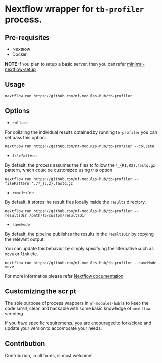 # Nextflow wrapper for `tb-profiler` process.

## Pre-requisites

- Nextflow
- Docker 

**NOTE** If you plan to setup a basic server, then you can refer [minimal-nextflow-setup](https://github.com/nextflow-hub/minimal-nextflow-setup)

## Usage

```
nextflow run https://github.com/nf-modules-hub/tb-profiler
```

## Options


- `collate`

For collating the individual results obtained by running `tb-profiler` you can set pass this option.

```
nextflow run https://github.com/nf-modules-hub/tb-profiler --collate
```

- `filePattern`

By default, the process assumes the files to follow the `*_{R1,R2}.fastq.gz` pattern, which could be customized using this option

```
nextflow run https://github.com/nf-modules-hub/tb-profiler --filePattern './*_{1,2}.fastq.gz'
```

- `resultsDir`

By default, it stores the result files locally inside the `results` directory.

```
nextflow run https://github.com/nf-modules-hub/tb-profiler --resultsDir /path/to/custom/resultsDir
```

- `saveMode`

By default, the pipeline publishes the results in the `resultsDir` by copying the relevant output.

You can update this behavior by simply specifying the alternative such as `move` or `link` etc. 

```
nextflow run https://github.com/nf-modules-hub/tb-profiler --saveMode move
```

For more information please refer [Nextflow documentation](https://www.nextflow.io/docs/latest/process.html#publishdir)

## Customizing the script

The sole purpose of process wrappers in `nf-modules-hub` is to keep the code small, clean and hackable with some basic knowledge of `nextflow` scripting.

If you have specific requirements, you are encouraged to fork/clone and update your version to accomodate your needs. 

## Contribution

Contribution, in all forms, is most welcome!
